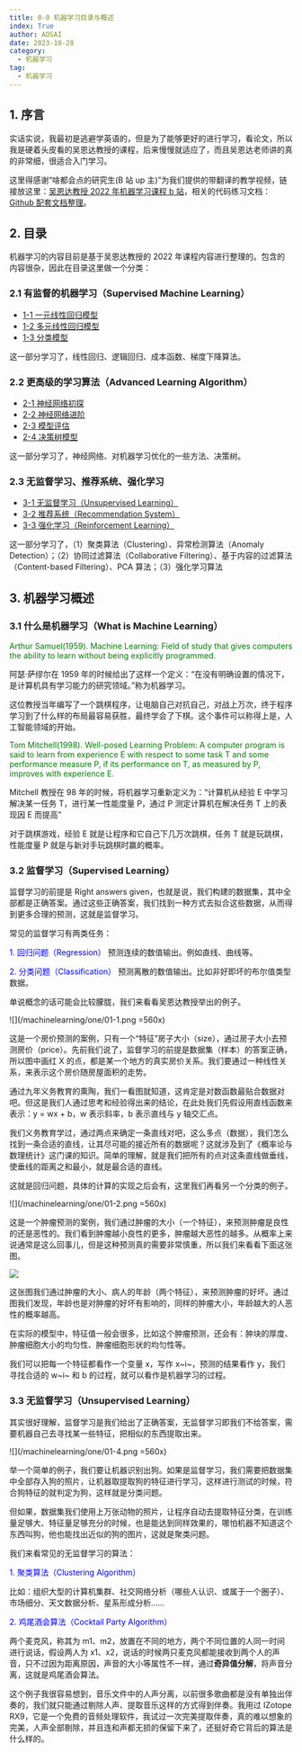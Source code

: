 ```yaml
---
title: 0-0 机器学习目录与概述
index: True
author: AOSAI
date: 2023-10-28
category:
  - 机器学习
tag:
  - 机器学习
---
```


## 1. 序言

实话实说，我最初是逃避学英语的，但是为了能够更好的进行学习，看论文，所以我是硬着头皮看的吴恩达教授的课程，后来慢慢就适应了，而且吴恩达老师讲的真的非常细，很适合入门学习。

这里得感谢“啥都会点的研究生(B 站 up 主)”为我们提供的带翻译的教学视频，链接放这里：[吴恩达教授 2022 年机器学习课程 b 站](https://www.bilibili.com/video/BV1Pa411X76s/?spm_id_from=333.999.0.0&vd_source=18006c3daf5f2be7d7b9e5fa500af4c8)，相关的代码练习文档：[Github 配套文档整理](https://github.com/kaieye/2022-Machine-Learning-Specialization)。

## 2. 目录

机器学习的内容目前是基于吴恩达教授的 2022 年课程内容进行整理的。包含的内容很杂，因此在目录这里做一个分类：

### 2.1 有监督的机器学习（Supervised Machine Learning）

- [1-1 一元线性回归模型](02_linear_regression.md)
- [1-2 多元线性回归模型](03_linear_regression.md)
- [1-3 分类模型](04_classification.md)

这一部分学习了，线性回归、逻辑回归、成本函数、梯度下降算法。

### 2.2 更高级的学习算法（Advanced Learning Algorithm）

- [2-1 神经网络初探](05_deep_learning.md)
- [2-2 神经网络进阶](06_tensorflow.md)
- [2-3 模型评估](07_model_evaluation.md)
- [2-4 决策树模型](08_decision_tree.md)

这一部分学习了，神经网络、对机器学习优化的一些方法、决策树。

### 2.3 无监督学习、推荐系统、强化学习

- [3-1 无监督学习（Unsupervised Learning）](09_unsupervised_learning.md)
- [3-2 推荐系统（Recommendation System）](10_recommendation_system.md)
- [3-3 强化学习（Reinforcement Learning）](11_reinforcement_learning.md)

这一部分学习了，（1）聚类算法（Clustering）、异常检测算法（Anomaly Detection）；（2）协同过滤算法（Collaborative Filtering）、基于内容的过滤算法（Content-based Filtering）、PCA 算法；（3）强化学习算法

## 3. 机器学习概述

### 3.1 什么是机器学习（What is Machine Learning）

<font color="green">Arthur Samuel(1959). Machine Learning: Field of study that gives computers the ability to learn without being explicitly programmed.</font>

阿瑟·萨缪尔在 1959 年的时候给出了这样一个定义：“在没有明确设置的情况下，是计算机具有学习能力的研究领域。”称为机器学习。

这位教授当年编写了一个跳棋程序，让电脑自己对抗自己，对战上万次，终于程序学习到了什么样的布局最容易获胜，最终学会了下棋。这个事件可以称得上是，人工智能领域的开始。

<font color="green">Tom Mitchell(1998). Well-posed Learning Problem: A computer program is said to learn from experience E with respect to some task T and some performance measure P, if its performance on T, as measured by P, improves with experience E.</font>

Mitchell 教授在 98 年的时候，将机器学习重新定义为：“计算机从经验 E 中学习解决某一任务 T，进行某一性能度量 P，通过 P 测定计算机在解决任务 T 上的表现因 E 而提高”

对于跳棋游戏，经验 E 就是让程序和它自己下几万次跳棋，任务 T 就是玩跳棋，性能度量 P 就是与新对手玩跳棋时赢的概率。

### 3.2 监督学习（Supervised Learning）

监督学习的前提是 Right answers given，也就是说，我们构建的数据集，其中全部都是正确答案。通过这些正确答案，我们找到一种方式去拟合这些数据，从而得到更多合理的预测，这就是监督学习。

常见的监督学习有两类任务：

<font color="blue">1. 回归问题（Regression）</font>
预测连续的数值输出。例如直线、曲线等。

<font color="blue">2. 分类问题（Classification）</font>
预测离散的数值输出。比如非好即坏的布尔值类型数据。

单说概念的话可能会比较朦胧，我们来看看吴恩达教授举出的例子。

![](/machinelearning/one/01-1.png =560x)

这是一个房价预测的案例，只有一个“特征”房子大小（size），通过房子大小去预测房价（price）。先前我们说了，监督学习的前提是数据集（样本）的答案正确，所以图中画红 X 的点，都是某一个地方的真实房价关系。我们要通过一种线性关系，来表示这个房价随房屋面积的走势。

通过九年义务教育的熏陶，我们一看图就知道，这肯定是对数函数最贴合数据对吧。但这是我们人通过思考和经验得出来的结论，在此处我们先假设用直线函数来表示：y = wx + b，w 表示斜率，b 表示直线与 y 轴交汇点。

我们义务教育学过，通过两点来确定一条直线对吧，这么多点（数据），我们怎么找到一条合适的直线，让其尽可能的接近所有的数据呢？这就涉及到了《概率论与数理统计》这门课的知识。简单的理解，就是我们把所有的点对这条直线做垂线，使垂线的距离之和最小，就是最合适的直线。

这就是回归问题，具体的计算的实现之后会有，这里我们再看另一个分类的例子。

![](/machinelearning/one/01-2.png =560x)

这是一个肿瘤预测的案例，我们通过肿瘤的大小（一个特征），来预测肿瘤是良性的还是恶性的。我们看到肿瘤越小良性的更多，肿瘤越大恶性的越多。从概率上来说通常是这么回事儿，但是这种预测真的需要非常慎重，所以我们来看看下面这张图。

![](/machinelearning/one/01-3.png)

这张图我们通过肿瘤的大小、病人的年龄（两个特征），来预测肿瘤的好坏。通过图我们发现，年龄也是对肿瘤的好坏有影响的，同样的肿瘤大小，年龄越大的人恶性的概率越高。

在实际的模型中，特征值一般会很多，比如这个肿瘤预测，还会有：肿块的厚度、肿瘤细胞大小的均匀性、肿瘤细胞形状的均匀性等。

我们可以把每一个特征都看作一个变量 x，写作 x~i~，预测的结果看作 y，我们寻找合适的 w~i~ 和 b 的过程，就可以看作是机器学习的过程。

### 3.3 无监督学习（Unsupervised Learning）

其实很好理解，监督学习是我们给出了正确答案，无监督学习即我们不给答案，需要机器自己去寻找某一些特征，把相似的东西提取出来。

![](/machinelearning/one/01-4.png =560x)

举一个简单的例子，我们要让机器识别出狗。如果是监督学习，我们需要把数据集中全部存入狗的照片，让机器取提取狗的特征进行学习，这样进行测试的时候，符合狗特征的就判定为狗，这样就是分类问题。

但如果，数据集我们使用上万张动物的照片，让程序自动去提取特征分类，在训练量足够大、特征量足够充分的时候，也是能达到同样效果的，哪怕机器不知道这个东西叫狗，他也能找出近似的狗的图片，这就是聚类问题。

我们来看常见的无监督学习的算法：

<font color="blue">1. 聚类算法（Clustering Algorithm）</font>

比如：组织大型的计算机集群、社交网络分析（哪些人认识、或属于一个圈子）、市场细分、天文数据分析、星系形成分析……

<font color="blue">2. 鸡尾酒会算法（Cocktail Party Algorithm）</font>

两个麦克风，称其为 m1、m2，放置在不同的地方，两个不同位置的人同一时间进行说话，假设两人为 x1、x2，说话的时候两只麦克风都能接收到两个人的声音，只不过因为距离原因，声音的大小等属性不一样，通过**奇异值分解**，将声音分离，这就是鸡尾酒会算法。

这个例子我很容易想到，音乐文件中的人声分离，以前很多歌曲都是没有单独出伴奏的，我们就只能通过剔除人声、提取音乐这样的方式得到伴奏。我用过 IZotope RX9，它是一个免费的音频处理软件，我试过一次完美提取伴奏，真的难以想象的完美，人声全部剔除，并且连和声都无损的保留下来了，还挺好奇它背后的算法是什么样的。
